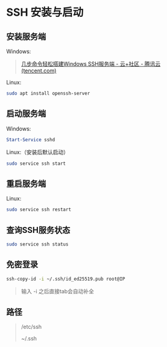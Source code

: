 # SSH 安装与启动

## 安装服务端

Windows:

> [几步命令轻松搭建Windows SSH服务端 - 云+社区 - 腾讯云 (tencent.com)](https://cloud.tencent.com/developer/article/1611035)

Linux:

```bash
sudo apt install openssh-server
```



## 启动服务端

Windows:

```powershell
Start-Service sshd
```

Linux:（安装后默认启动）

```bash
sudo service ssh start
```



## 重启服务端

Linux:

```bash
sudo service ssh restart
```



## 查询SSH服务状态

```bash
sudo service ssh status
```

## 免密登录

```bash
ssh-copy-id -i ~/.ssh/id_ed25519.pub root@IP
```

> 输入 -i 之后直接tab会自动补全



## 路径

> /etc/ssh
>
> ~/.ssh
